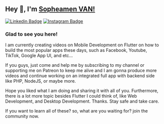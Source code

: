 ## Hey 👋, I'm [Sopheamen VAN!](https://github.com/sopheamen007)

[![Linkedin Badge](https://img.shields.io/badge/-LinkedIn-0e76a8?style=flat-square&logo=Linkedin&logoColor=white)](https://www.linkedin.com/in/sopheamen-van-949639119/)
[![Instagram Badge](https://img.shields.io/badge/-Instagram-e4405f?style=flat-square&logo=Instagram&logoColor=white)](https://www.instagram.com/vansopheamen/)

### Glad to see you here! &nbsp;

I am currently creating videos on Mobile Development on Flutter on how to build the most popular apps these days, such as Facebook, Youtube, TikTok, Google App UI, and etc...

If you guys, just come and help me by subscribing to my channel or supporting me on Patreon to keep me alive and I am gonna produce more videos and continue working on an integrated full app with backend side like PHP, NodeJS, or maybe more. 

Hope you liked what I am doing and sharing it with all of you. Furthermore, there is a lot more topic besides Flutter I could think of, like Web Development, and Desktop Development. Thanks. Stay safe and take care. 

If you want to learn all of these? so, what are you waiting for? join the community now. 


